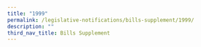```yaml
---
title: "1999"
permalink: /legislative-notifications/bills-supplement/1999/
description: ""
third_nav_title: Bills Supplement
---
```

